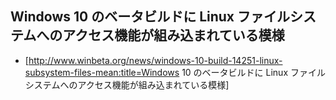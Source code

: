 ## Windows 10 のベータビルドに Linux ファイルシステムへのアクセス機能が組み込まれている模様


* [http://www.winbeta.org/news/windows-10-build-14251-linux-subsystem-files-mean:title=Windows 10 のベータビルドに Linux ファイルシステムへのアクセス機能が組み込まれている模様]


